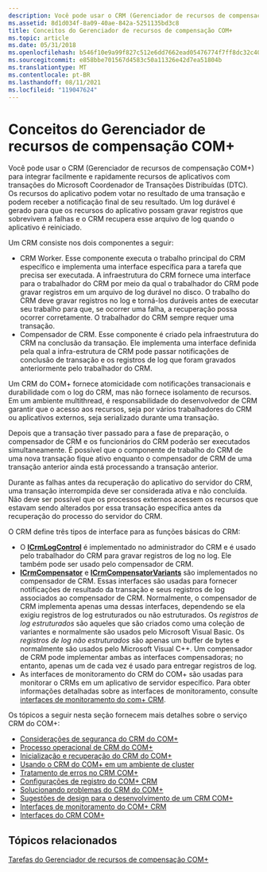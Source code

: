```yaml
---
description: Você pode usar o CRM (Gerenciador de recursos de compensação COM+) para integrar facilmente e rapidamente recursos de aplicativos com transações do Microsoft Coordenador de Transações Distribuídas (DTC).
ms.assetid: 8d1d034f-8a09-40ae-842a-5251135bd3c8
title: Conceitos do Gerenciador de recursos de compensação COM+
ms.topic: article
ms.date: 05/31/2018
ms.openlocfilehash: b546f10e9a99f827c512e6dd7662ead05476774f7ff8dc32c40fa123b0ffe272
ms.sourcegitcommit: e858bbe701567d4583c50a11326e42d7ea51804b
ms.translationtype: MT
ms.contentlocale: pt-BR
ms.lasthandoff: 08/11/2021
ms.locfileid: "119047624"
---
```

# <a name="com-compensating-resource-manager-concepts"></a>Conceitos do Gerenciador de recursos de compensação COM+

Você pode usar o CRM (Gerenciador de recursos de compensação COM+) para integrar facilmente e rapidamente recursos de aplicativos com transações do Microsoft Coordenador de Transações Distribuídas (DTC). Os recursos do aplicativo podem votar no resultado de uma transação e podem receber a notificação final de seu resultado. Um log durável é gerado para que os recursos do aplicativo possam gravar registros que sobrevivem a falhas e o CRM recupera esse arquivo de log quando o aplicativo é reiniciado.

Um CRM consiste nos dois componentes a seguir:

-   CRM Worker. Esse componente executa o trabalho principal do CRM específico e implementa uma interface específica para a tarefa que precisa ser executada. A infraestrutura do CRM fornece uma interface para o trabalhador do CRM por meio da qual o trabalhador do CRM pode gravar registros em um arquivo de log durável no disco. O trabalho do CRM deve gravar registros no log e torná-los duráveis antes de executar seu trabalho para que, se ocorrer uma falha, a recuperação possa ocorrer corretamente. O trabalhador do CRM sempre requer uma transação.
-   Compensador de CRM. Esse componente é criado pela infraestrutura do CRM na conclusão da transação. Ele implementa uma interface definida pela qual a infra-estrutura de CRM pode passar notificações de conclusão de transação e os registros de log que foram gravados anteriormente pelo trabalhador do CRM.

Um CRM do COM+ fornece atomicidade com notificações transacionais e durabilidade com o log do CRM, mas não fornece isolamento de recursos. Em um ambiente multithread, é responsabilidade do desenvolvedor de CRM garantir que o acesso aos recursos, seja por vários trabalhadores do CRM ou aplicativos externos, seja serializado durante uma transação.

Depois que a transação tiver passado para a fase de preparação, o compensador de CRM e os funcionários do CRM poderão ser executados simultaneamente. É possível que o componente de trabalho do CRM de uma nova transação fique ativo enquanto o compensador de CRM de uma transação anterior ainda está processando a transação anterior.

Durante as falhas antes da recuperação do aplicativo do servidor do CRM, uma transação interrompida deve ser considerada ativa e não concluída. Não deve ser possível que os processos externos acessem os recursos que estavam sendo alterados por essa transação específica antes da recuperação do processo do servidor do CRM.

O CRM define três tipos de interface para as funções básicas do CRM:

-   O [**ICrmLogControl**](/windows/desktop/api/ComSvcs/nn-comsvcs-icrmlogcontrol) é implementado no administrador do CRM e é usado pelo trabalhador do CRM para gravar registros de log no log. Ele também pode ser usado pelo compensador de CRM.
-   [**ICrmCompensator**](/windows/desktop/api/ComSvcs/nn-comsvcs-icrmcompensator) e [**ICrmCompensatorVariants**](/windows/desktop/api/ComSvcs/nn-comsvcs-icrmcompensatorvariants) são implementados no compensador de CRM. Essas interfaces são usadas para fornecer notificações de resultado da transação e seus registros de log associados ao compensador de CRM. Normalmente, o compensador de CRM implementa apenas uma dessas interfaces, dependendo se ela exigiu registros de log estruturados ou não estruturados. Os *registros de log estruturados* são aqueles que são criados como uma coleção de variantes e normalmente são usados pelo Microsoft Visual Basic. Os *registros de log não estruturados* são apenas um buffer de bytes e normalmente são usados pelo Microsoft Visual C++. Um compensador de CRM pode implementar ambas as interfaces compensadoras; no entanto, apenas um de cada vez é usado para entregar registros de log.
-   As interfaces de monitoramento do CRM do COM+ são usadas para monitorar o CRMs em um aplicativo de servidor específico. Para obter informações detalhadas sobre as interfaces de monitoramento, consulte [interfaces de monitoramento do com+ CRM](com--crm-monitoring-interfaces.md).

Os tópicos a seguir nesta seção fornecem mais detalhes sobre o serviço CRM do COM+:

-   [Considerações de segurança do CRM do COM+](com--crm-security-considerations.md)
-   [Processo operacional de CRM do COM+](com--crm-operating-process.md)
-   [Inicialização e recuperação do CRM do COM+](com--crm-startup-and-recovery.md)
-   [Usando o CRM do COM+ em um ambiente de cluster](using-the-com--crm-in-a-cluster-environment.md)
-   [Tratamento de erros no CRM COM+](error-handling-in-the-com--crm.md)
-   [Configurações de registro do COM+ CRM](com--crm-registry-settings.md)
-   [Solucionando problemas do CRM do COM+](troubleshooting-the-com--crm.md)
-   [Sugestões de design para o desenvolvimento de um CRM COM+](design-suggestions-for-developing-a-com--crm.md)
-   [Interfaces de monitoramento do COM+ CRM](com--crm-monitoring-interfaces.md)
-   [Interfaces do CRM COM+](com--crm-interfaces.md)

## <a name="related-topics"></a>Tópicos relacionados

<dl> <dt>

[Tarefas do Gerenciador de recursos de compensação COM+](com--compensating-resource-manager-tasks.md)
</dt> </dl>

 

 



